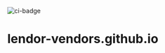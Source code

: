 ![ci-badge](https://github.com/lendor-vendors/lendor-vendors/workflows/Lendor-Vendors/badge.svg)

# lendor-vendors.github.io